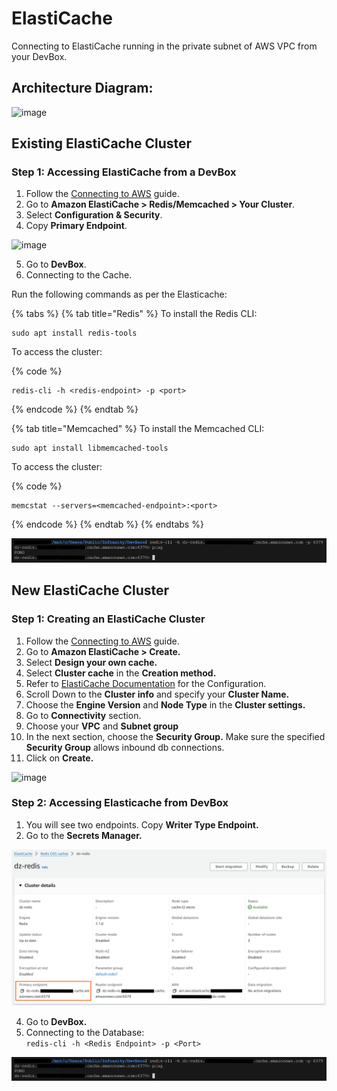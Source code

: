 # ElastiCache

Connecting to ElastiCache running in the private subnet of AWS VPC from your DevBox.

## Architecture Diagram:

![image](../../../.gitbook/assets/elasticache-architecture.png)

## Existing ElastiCache Cluster

### Step 1: Accessing ElastiCache from a DevBox

1. Follow the [Connecting to AWS](../../existing-network/connecting-to-aws.md) guide.
2. Go to **Amazon ElastiCache > Redis/Memcached > Your Cluster**.
3. Select **Configuration & Security**.
4. Copy **Primary Endpoint**.

![image](../../../.gitbook/assets/elasticache-configuration-and-security.png)

5. Go to **DevBox**.
6. Connecting to the Cache.

Run the following commands as per the Elasticache:

{% tabs %}
{% tab title="Redis" %}
To install the Redis CLI:

```
sudo apt install redis-tools
```

To access the cluster:

{% code %}
```
redis-cli -h <redis-endpoint> -p <port>
```
{% endcode %}
{% endtab %}

{% tab title="Memcached" %}
To install the Memcached CLI:

```
sudo apt install libmemcached-tools
```

To access the cluster:

{% code %}
```
memcstat --servers=<memcached-endpoint>:<port>
```
{% endcode %}
{% endtab %}
{% endtabs %}

![image](../../../.gitbook/assets/elasticache-access.png)


## New ElastiCache Cluster

### Step 1: Creating an ElastiCache Cluster

1. Follow the [Connecting to AWS](../../existing-network/connecting-to-aws.md) guide.
2. Go to **Amazon ElastiCache > Create.**
3. Select **Design your own cache.**
3. Select **Cluster cache** in the **Creation method.**
4. Refer to [ElastiCache Documentation](https://docs.aws.amazon.com/elasticache/) for the Configuration.
5. Scroll Down to the **Cluster info** and specify your **Cluster Name.**
6. Choose the **Engine Version** and **Node Type** in the **Cluster settings.**
9. Go to **Connectivity** section.
10. Choose your **VPC** and **Subnet group**
11. In the next section, choose the **Security Group.** Make sure the specified **Security Group** allows inbound db connections.
11. Click on **Create.**

![image](../../../.gitbook/assets/elasticache-devzero.png)

### Step 2: Accessing Elasticache from DevBox
1. You will see two endpoints. Copy **Writer Type Endpoint.**
2. Go to the **Secrets Manager.**

![image](../../../.gitbook/assets/elasticache-endpoints.png)

4. Go to **DevBox.**
5. Connecting to the Database:\
   `redis-cli -h <Redis Endpoint> -p <Port>`

![image](../../../.gitbook/assets/elasticache-access.png)

